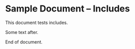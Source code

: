 Sample Document – Includes
==========================

This document tests includes.

<!--include:intro.md-->

Some text after.

<!--include:nested/path/chunk.md-->

End of document.